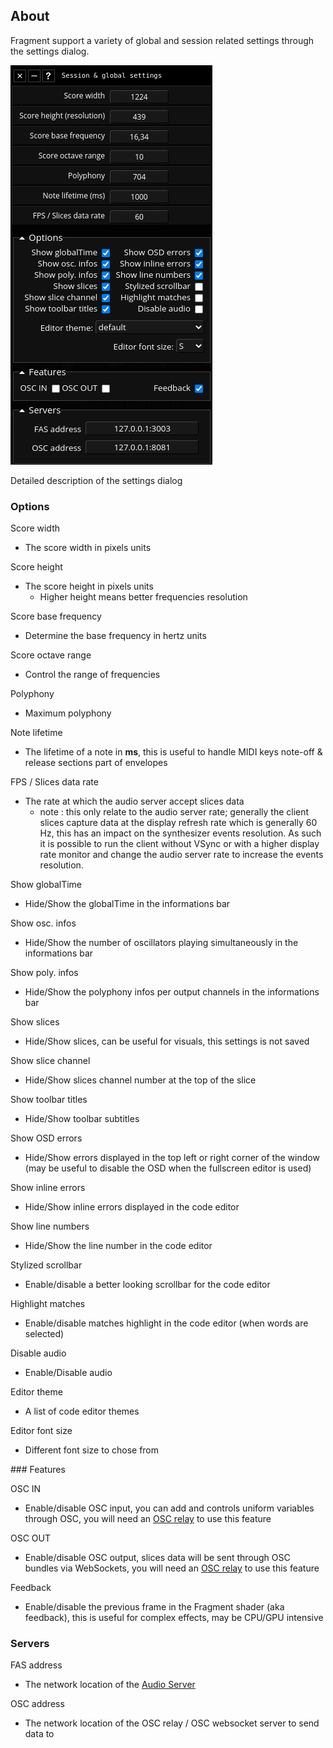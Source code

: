 ## About

Fragment support a variety of global and session related settings through the settings dialog.

![Session & global settings dialog](images/settings.png)

Detailed description of the settings dialog

### Options

Score width

- The score width in pixels units

Score height

- The score height in pixels units
    - Higher height means better frequencies resolution

Score base frequency

- Determine the base frequency in hertz units

Score octave range

- Control the range of frequencies

Polyphony

- Maximum polyphony

Note lifetime

- The lifetime of a note in **ms**, this is useful to handle MIDI keys note-off & release sections part of envelopes

FPS / Slices data rate

- The rate at which the audio server accept slices data
    - note : this only relate to the audio server rate; generally the client slices capture data at the display refresh rate which is generally 60 Hz, this has an impact on the synthesizer events resolution. As such it is possible to run the client without VSync or with a higher display rate monitor and change the audio server rate to increase the events resolution.

Show globalTime

- Hide/Show the globalTime in the informations bar

Show osc. infos

- Hide/Show the number of oscillators playing simultaneously in the informations bar

Show poly. infos

- Hide/Show the polyphony infos per output channels in the informations bar

Show slices

- Hide/Show slices, can be useful for visuals, this settings is not saved

Show slice channel

- Hide/Show slices channel number at the top of the slice

Show toolbar titles

- Hide/Show toolbar subtitles

Show OSD errors

- Hide/Show errors displayed in the top left or right corner of the window (may be useful to disable the OSD when the fullscreen editor is used)

Show inline errors

- Hide/Show inline errors displayed in the code editor

Show line numbers

- Hide/Show the line number in the code editor

Stylized scrollbar

- Enable/disable a better looking scrollbar for the code editor

Highlight matches

- Enable/disable matches highlight in the code editor (when words are selected)

Disable audio

- Enable/Disable audio

Editor theme

- A list of code editor themes

Editor font size

- Different font size to chose from

### Features

OSC IN

- Enable/disable OSC input, you can add and controls uniform variables through OSC, you will need an [OSC relay](https://github.com/grz0zrg/fsynth/tree/master/osc_relay) to use this feature

OSC OUT

- Enable/disable OSC output, slices data will be sent through OSC bundles via WebSockets, you will need an [OSC relay](https://github.com/grz0zrg/fsynth/tree/master/osc_relay) to use this feature

Feedback

- Enable/disable the previous frame in the Fragment shader (aka feedback), this is useful for complex effects, may be CPU/GPU intensive

### Servers

FAS address

- The network location of the [Audio Server](https://www.fsynth.com/documentation.html#fas)

OSC address

- The network location of the OSC relay / OSC websocket server to send data to

